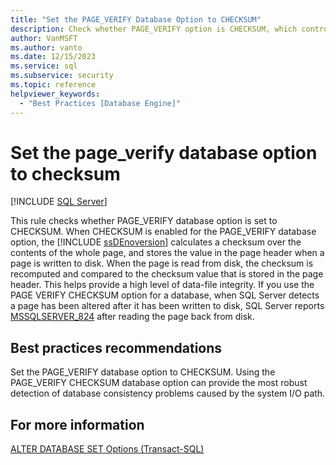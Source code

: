 ```yaml
---
title: "Set the PAGE_VERIFY Database Option to CHECKSUM"
description: Check whether PAGE_VERIFY option is CHECKSUM, which controls whether the SQL Server Database Engine calculates a checksum to help provide data-file integrity.
author: VanMSFT
ms.author: vanto
ms.date: 12/15/2023
ms.service: sql
ms.subservice: security
ms.topic: reference
helpviewer_keywords:
  - "Best Practices [Database Engine]"
---
```

# Set the page_verify database option to checksum

[!INCLUDE [SQL Server](../../includes/applies-to-version/sqlserver.md)]

This rule checks whether PAGE_VERIFY database option is set to CHECKSUM. When CHECKSUM is enabled for the PAGE_VERIFY database option, the [!INCLUDE [ssDEnoversion](../../includes/ssdenoversion-md.md)] calculates a checksum over the contents of the whole page, and stores the value in the page header when a page is written to disk. When the page is read from disk, the checksum is recomputed and compared to the checksum value that is stored in the page header. This helps provide a high level of data-file integrity. If you use the PAGE VERIFY CHECKSUM option for a database, when SQL Server detects a page has been altered after it has been written to disk, SQL Server reports [MSSQLSERVER_824](../errors-events/mssqlserver-824-database-engine-error.md) after reading the page back from disk.

## Best practices recommendations

Set the PAGE_VERIFY database option to CHECKSUM. Using the PAGE_VERIFY CHECKSUM database option can provide the most robust detection of database consistency problems caused by the system I/O path.

## For more information

[ALTER DATABASE SET Options (Transact-SQL)](../../t-sql/statements/alter-database-transact-sql-set-options.md)

